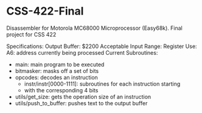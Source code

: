 # CSS-422-Final
Disassembler for Motorola MC68000 Microprocessor (Easy68k). Final project for CSS 422 

Specifications:
  Output Buffer: $2200
  Acceptable Input Range: <TBD>
Register Use:
  A6: address currently being processed
Current Subroutines:
  * main: main program to be executed
  * bitmasker: masks off a set of bits
  * opcodes: decodes an instruction
    * instr/instr[0000-1111]: subroutines for each instruction starting
    * with the corresponding 4 bits
  * utils/get_size: gets the operation size of an instruction
  * utils/push_to_buffer: pushes text to the output buffer

  
  
